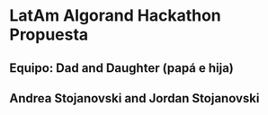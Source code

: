 # LatAm Algorand Hackathon Propuesta
## Equipo: Dad and Daughter (papá e hija)
## Andrea Stojanovski and Jordan Stojanovski

